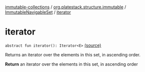 [immutable-collections](../../index.md) / [org.platestack.structure.immutable](../index.md) / [ImmutableNavigableSet](index.md) / [iterator](.)

# iterator

`abstract fun iterator(): Iterator<E>` [(source)](https://github.com/PlateStack/immutable-collections/blob/v0.1.0-alpha/src/main/kotlin/org/platestack/structure/immutable/ImmutableNavigableSet.kt#L122)

Returns an iterator over the elements in this set, in ascending order.

**Return**
an iterator over the elements in this set, in ascending order

